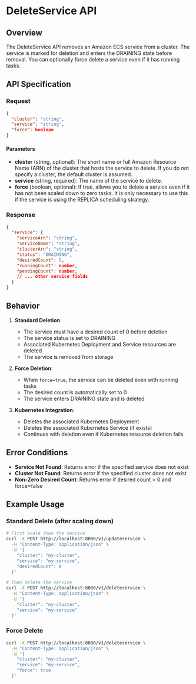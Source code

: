 # DeleteService API

## Overview

The DeleteService API removes an Amazon ECS service from a cluster. The service is marked for deletion and enters the DRAINING state before removal. You can optionally force delete a service even if it has running tasks.

## API Specification

### Request

```json
{
  "cluster": "string",
  "service": "string",
  "force": boolean
}
```

#### Parameters

- **cluster** (string, optional): The short name or full Amazon Resource Name (ARN) of the cluster that hosts the service to delete. If you do not specify a cluster, the default cluster is assumed.
- **service** (string, required): The name of the service to delete.
- **force** (boolean, optional): If true, allows you to delete a service even if it has not been scaled down to zero tasks. It is only necessary to use this if the service is using the REPLICA scheduling strategy.

### Response

```json
{
  "service": {
    "serviceArn": "string",
    "serviceName": "string",
    "clusterArn": "string",
    "status": "DRAINING",
    "desiredCount": 0,
    "runningCount": number,
    "pendingCount": number,
    // ... other service fields
  }
}
```

## Behavior

1. **Standard Deletion**:
   - The service must have a desired count of 0 before deletion
   - The service status is set to DRAINING
   - Associated Kubernetes Deployment and Service resources are deleted
   - The service is removed from storage

2. **Force Deletion**:
   - When `force=true`, the service can be deleted even with running tasks
   - The desired count is automatically set to 0
   - The service enters DRAINING state and is deleted

3. **Kubernetes Integration**:
   - Deletes the associated Kubernetes Deployment
   - Deletes the associated Kubernetes Service (if exists)
   - Continues with deletion even if Kubernetes resource deletion fails

## Error Conditions

- **Service Not Found**: Returns error if the specified service does not exist
- **Cluster Not Found**: Returns error if the specified cluster does not exist
- **Non-Zero Desired Count**: Returns error if desired count > 0 and force=false

## Example Usage

### Standard Delete (after scaling down)
```bash
# First scale down the service
curl -X POST http://localhost:8080/v1/updateservice \
  -H "Content-Type: application/json" \
  -d '{
    "cluster": "my-cluster",
    "service": "my-service",
    "desiredCount": 0
  }'

# Then delete the service
curl -X POST http://localhost:8080/v1/deleteservice \
  -H "Content-Type: application/json" \
  -d '{
    "cluster": "my-cluster",
    "service": "my-service"
  }'
```

### Force Delete
```bash
curl -X POST http://localhost:8080/v1/deleteservice \
  -H "Content-Type: application/json" \
  -d '{
    "cluster": "my-cluster",
    "service": "my-service",
    "force": true
  }'
```